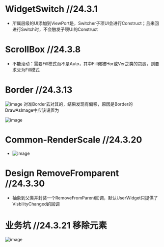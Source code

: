 

# WidgetSwitch //24.3.1
  - 所属层级的UI添加到ViewPort是，Switcher子项UI会进行Construct；且来回进行Switch时，不会触发子项UI的Construct


# ScrollBox //24.3.8
  - 不能滚动：需要Fill模式而不是Auto，其中Fill诺被Hor或Ver之类的包裹，则要求父为Fill模式

# Border //24.3.13
 
![image](https://github.com/lanwu5/lantz.github.io/assets/42904565/b3eae2de-4dfb-4bf9-b0df-f2dbcc1da32c)
对准Border去对其的，结果发现有偏移，原因是Border的DrawAsImage中应该设置为

![image](https://github.com/lanwu5/lantz.github.io/assets/42904565/378779d5-edf2-4a43-8671-88007620602d)



# Common-RenderScale //24.3.20
  - ![image](https://github.com/lanwu5/lantz.github.io/assets/42904565/24f44f0b-9f9b-4924-a451-0f6c7259cb20)

# Design RemoveFromparent //24.3.30
  -  抽象到父类并封装一个RemoveFromParent回调，默认UserWidget只提供了VisbilityChanged的回调


# 业务坑 //24.3.21 移除元素
![image](https://github.com/lanwu5/lantz.github.io/assets/42904565/64c4934a-c2a3-4339-864d-a2280339f38b)

